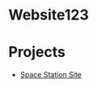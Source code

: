 # Website123



# Projects
* <a href="https://htmlpreview.github.io/?https://github.com/Arnoldj2/Website123/blob/main/index.html" target="_blank">Space Station Site</a>
